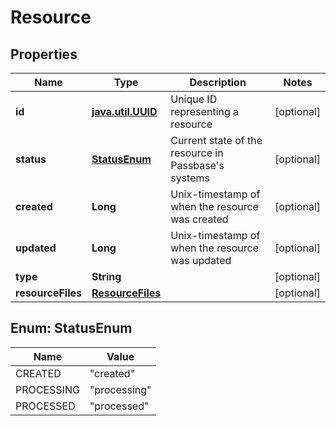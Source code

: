 # Resource

## Properties
Name | Type | Description | Notes
------------ | ------------- | ------------- | -------------
**id** | [**java.util.UUID**](java.util.UUID.md) | Unique ID representing a resource |  [optional]
**status** | [**StatusEnum**](#StatusEnum) | Current state of the resource in Passbase&#x27;s systems |  [optional]
**created** | **Long** | Unix-timestamp of when the resource was created |  [optional]
**updated** | **Long** | Unix-timestamp of when the resource was updated |  [optional]
**type** | **String** |  |  [optional]
**resourceFiles** | [**ResourceFiles**](ResourceFiles.md) |  |  [optional]

<a name="StatusEnum"></a>
## Enum: StatusEnum
Name | Value
---- | -----
CREATED | &quot;created&quot;
PROCESSING | &quot;processing&quot;
PROCESSED | &quot;processed&quot;
